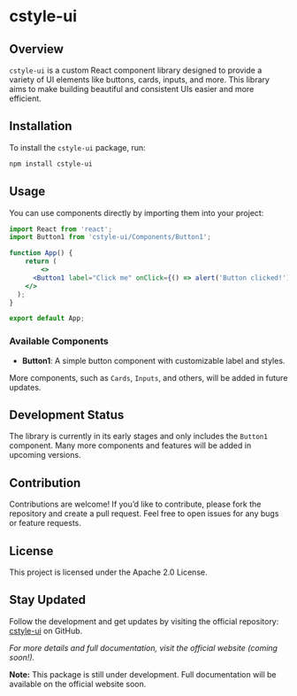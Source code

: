 
# cstyle-ui

## Overview

`cstyle-ui` is a custom React component library designed to provide a variety of UI elements like buttons, cards, inputs, and more. This library aims to make building beautiful and consistent UIs easier and more efficient.

## Installation

To install the `cstyle-ui` package, run:

```bash
npm install cstyle-ui
```

## Usage

You can use components directly by importing them into your project:

```jsx
import React from 'react';
import Button1 from 'cstyle-ui/Components/Button1';

function App() {
    return (
        <>
      <Button1 label="Click me" onClick={() => alert('Button clicked!')} />
    </>
  );
}

export default App;
```

### Available Components

- **Button1**: A simple button component with customizable label and styles.

More components, such as `Cards`, `Inputs`, and others, will be added in future updates.

## Development Status

The library is currently in its early stages and only includes the `Button1` component. Many more components and features will be added in upcoming versions.

## Contribution

Contributions are welcome! If you’d like to contribute, please fork the repository and create a pull request. Feel free to open issues for any bugs or feature requests.

## License

This project is licensed under the Apache 2.0 License.

## Stay Updated

Follow the development and get updates by visiting the official repository: [cstyle-ui](https://github.com/nvmPratyush/cstyle-ui) on GitHub.

*For more details and full documentation, visit the official website (coming soon!).*

**Note:** This package is still under development. Full documentation will be available on the official website soon.
